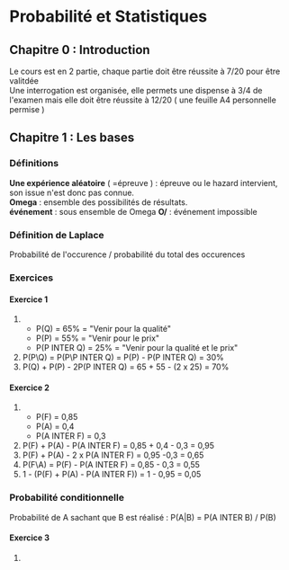 # Probabilité et Statistiques
## Chapitre 0 : Introduction

Le cours est en 2 partie, chaque partie doit être réussite à 7/20 pour être valitdée  
Une interrogation est organisée, elle permets une dispense à 3/4 de l'examen mais elle doit être réussite à 12/20 ( une feuille A4 personnelle permise )

## Chapitre 1 : Les bases 

### Définitions

**Une expérience aléatoire** ( =épreuve ) : épreuve ou le hazard intervient, son issue n'est donc pas connue.  
**Omega** : ensemble des possibilités de résultats.  
**événement** : sous ensemble de Omega
**O/** : événement impossible 

### Définition de Laplace
Probabilité de l'occurence / probabilité du total des occurences

### Exercices
#### Exercice 1 

1. 
    * P(Q) = 65% = "Venir pour la qualité"
    * P(P) = 55% = "Venir pour le prix"
    * P(P INTER Q) = 25% = "Venir pour la qualité et le prix"
2. P(P\\Q) = P(P\\P INTER Q) = P(P) - P(P INTER Q) = 30%
3. P(Q) + P(P) - 2P(P INTER Q) = 65 + 55 - (2 x 25) = 70%

#### Exercice 2

1. 
    * P(F) = 0,85
    * P(A) = 0,4
    * P(A INTER F) = 0,3
2. P(F) + P(A) - P(A INTER F) = 0,85 + 0,4 - 0,3 = 0,95 
3. P(F) + P(A) - 2 x P(A INTER F) = 0,95 -0,3 = 0,65
4. P(F\\A) = P(F) - P(A INTER F) = 0,85 - 0,3 = 0,55
5. 1 - (P(F) + P(A) - P(A INTER F)) = 1 - 0,95 = 0,05

### Probabilité conditionnelle 

Probabilité de A sachant que B est réalisé : P(A|B) = P(A INTER B) / P(B)     

#### Exercice 3 

1.   